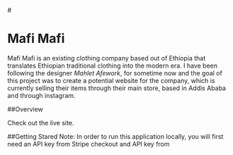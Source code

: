 #<h1>Mafi Mafi</h1>

Mafi Mafi is an existing clothing company based out of Ethiopia that translates Ethiopian traditional clothing into the modern era. I have been following the designer *Mahlet Afework*, for sometime now and the goal of this project was to create a potential website for the company, which is currently selling their items through their main store, based in Addis Ababa and through instagram. 

##Overview

Check out the live site. 

##Getting Stared
Note: In order to run this application locally, you will first need an API key from Stripe checkout and API key from 
